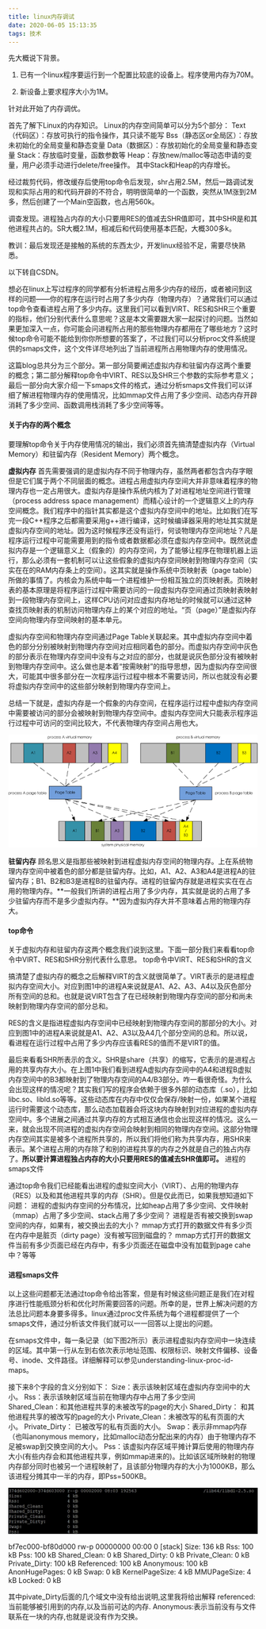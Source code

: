 ```yaml
---
title: linux内存调试
date: 2020-06-05 15:13:35
tags: 技术
---
```


先大概说下背景。

1) 已有一个linux程序要运行到一个配置比较底的设备上。程序使用内存为70M。

2) 新设备上要求程序大小为1M。

针对此开始了内存调优。

首先了解下Linux的内存知识。
Linux的内存空间简单可以分为5个部分：
Text（代码区）：存放可执行的指令操作，其只读不能写
Bss（静态区or全局区）：存放未初始化的全局变量和静态变量
Data（数据区）：存放初始化的全局变量和静态变量
Stack：存放临时变量，函数参数等
Heap：存放new/malloc等动态申请的变量，用户必须手动进行delete/free操作。 其中Stack和Heap的内存增长。

经过裁剪代码，修改缓存后使用top命令后发现，shr占用2.5M，然后一路调试发现和实际占用的和代码开辟的不符合，明明很简单的一个函数，突然从1M涨到2M多，然后创建了一个Main空函数，也占用560k。

调查发现。进程独占内存的大小只要用RES的值减去SHR值即可，其中SHR是和其他进程共占的。SR大概2.1M，相减后和代码使用基本匹配，大概300多k。

教训：最后发现还是接触的系统的东西太少，开发linux经验不足，需要尽快熟悉。

以下转自CSDN。

想必在linux上写过程序的同学都有分析进程占用多少内存的经历，或者被问到这样的问题——你的程序在运行时占用了多少内存（物理内存）？通常我们可以通过top命令查看进程占用了多少内存。这里我们可以看到VIRT、RES和SHR三个重要的指标，他们分别代表什么意思呢？这是本文需要跟大家一起探讨的问题。当然如果更加深入一点，你可能会问进程所占用的那些物理内存都用在了哪些地方？这时候top命令可能不能给到你你所想要的答案了，不过我们可以分析proc文件系统提供的smaps文件，这个文件详尽地列出了当前进程所占用物理内存的使用情况。

这篇blog总共分为三个部分。第一部分简要阐述虚拟内存和驻留内存这两个重要的概念；第二部分解释top命令中VIRT、RES以及SHR三个参数的实际参考意义；最后一部分向大家介绍一下smaps文件的格式，通过分析smaps文件我们可以详细了解进程物理内存的使用情况，比如mmap文件占用了多少空间、动态内存开辟消耗了多少空间、函数调用栈消耗了多少空间等等。

#### 关于内存的两个概念

要理解top命令关于内存使用情况的输出，我们必须首先搞清楚虚拟内存（Virtual Memory）和驻留内存（Resident Memory）两个概念。

**虚拟内存**
首先需要强调的是虚拟内存不同于物理内存，虽然两者都包含内存字眼但是它们属于两个不同层面的概念。进程占用虚拟内存空间大并非意味着程序的物理内存也一定占用很大。虚拟内存是操作系统内核为了对进程地址空间进行管理（process address space management）而精心设计的一个逻辑意义上的内存空间概念。我们程序中的指针其实都是这个虚拟内存空间中的地址。比如我们在写完一段C++程序之后都需要采用g++进行编译，这时候编译器采用的地址其实就是虚拟内存空间的地址。因为这时候程序还没有运行，何谈物理内存空间地址？凡是程序运行过程中可能需要用到的指令或者数据都必须在虚拟内存空间中。既然说虚拟内存是一个逻辑意义上（假象的）的内存空间，为了能够让程序在物理机器上运行，那么必须有一套机制可以让这些假象的虚拟内存空间映射到物理内存空间（实实在在的RAM内存条上的空间）。这其实就是操作系统中页映射表（page table）所做的事情了。内核会为系统中每一个进程维护一份相互独立的页映射表。页映射表的基本原理是将程序运行过程中需要访问的一段虚拟内存空间通过页映射表映射到一段物理内存空间上，这样CPU访问对应虚拟内存地址的时候就可以通过这种查找页映射表的机制访问物理内存上的某个对应的地址。“页（page）”是虚拟内存空间向物理内存空间映射的基本单元。

虚拟内存空间和物理内存空间通过Page Table关联起来。其中虚拟内存空间中着色的部分分别被映射到物理内存空间对应相同着色的部分。而虚拟内存空间中灰色的部分表示在物理内存空间中没有与之对应的部分，也就是说灰色部分没有被映射到物理内存空间中。这么做也是本着“按需映射”的指导思想，因为虚拟内存空间很大，可能其中很多部分在一次程序运行过程中根本不需要访问，所以也就没有必要将虚拟内存空间中的这些部分映射到物理内存空间上。

总结一下就是，虚拟内存是一个假象的内存空间，在程序运行过程中虚拟内存空间中需要被访问的部分会被映射到物理内存空间中。虚拟内存空间大只能表示程序运行过程中可访问的空间比较大，不代表物理内存空间占用也大。

<div align=center>

![](/img/Memory.png)

</div>

**驻留内存**
顾名思义是指那些被映射到进程虚拟内存空间的物理内存。上在系统物理内存空间中被着色的部分都是驻留内存。比如，A1、A2、A3和A4是进程A的驻留内存；B1、B2和B3是进程B的驻留内存。进程的驻留内存就是进程实实在在占用的物理内存。**一般我们所讲的进程占用了多少内存，其实就是说的占用了多少驻留内存而不是多少虚拟内存。**因为虚拟内存大并不意味着占用的物理内存大。


#### top命令
关于虚拟内存和驻留内存这两个概念我们说到这里。下面一部分我们来看看top命令中VIRT、RES和SHR分别代表什么意思。
top命令中VIRT、RES和SHR的含义

搞清楚了虚拟内存的概念之后解释VIRT的含义就很简单了。VIRT表示的是进程虚拟内存空间大小。对应到图1中的进程A来说就是A1、A2、A3、A4以及灰色部分所有空间的总和。也就是说VIRT包含了在已经映射到物理内存空间的部分和尚未映射到物理内存空间的部分总和。

RES的含义是指进程虚拟内存空间中已经映射到物理内存空间的那部分的大小。对应到图1中的进程A来说就是A1、A2、A3以及A4几个部分空间的总和。所以说，看进程在运行过程中占用了多少内存应该看RES的值而不是VIRT的值。

最后来看看SHR所表示的含义。SHR是share（共享）的缩写，它表示的是进程占用的共享内存大小。在上图1中我们看到进程A虚拟内存空间中的A4和进程B虚拟内存空间中的B3都映射到了物理内存空间的A4/B3部分。咋一看很奇怪。为什么会出现这样的情况呢？其实我们写的程序会依赖于很多外部的动态库（.so），比如libc.so、libld.so等等。这些动态库在内存中仅仅会保存/映射一份，如果某个进程运行时需要这个动态库，那么动态加载器会将这块内存映射到对应进程的虚拟内存空间中。多个进展之间通过共享内存的方式相互通信也会出现这样的情况。这么一来，就会出现不同进程的虚拟内存空间会映射到相同的物理内存空间。这部分物理内存空间其实是被多个进程所共享的，所以我们将他们称为共享内存，用SHR来表示。某个进程占用的内存除了和别的进程共享的内存之外就是自己的独占内存了。**所以要计算进程独占内存的大小只要用RES的值减去SHR值即可。**
进程的smaps文件

通过top命令我们已经能看出进程的虚拟空间大小（VIRT）、占用的物理内存（RES）以及和其他进程共享的内存（SHR）。但是仅此而已，如果我想知道如下问题：
进程的虚拟内存空间的分布情况，比如heap占用了多少空间、文件映射（mmap）占用了多少空间、stack占用了多少空间？
进程是否有被交换到swap空间的内存，如果有，被交换出去的大小？
mmap方式打开的数据文件有多少页在内存中是脏页（dirty page）没有被写回到磁盘的？
mmap方式打开的数据文件当前有多少页面已经在内存中，有多少页面还在磁盘中没有加载到page cahe中？等等

#### 进程smaps文件
以上这些问题都无法通过top命令给出答案，但是有时候这些问题正是我们在对程序进行性能瓶颈分析和优化时所需要回答的问题。所幸的是，世界上解决问题的方法总比问题本身要多得多。linux通过proc文件系统为每个进程都提供了一个smaps文件，通过分析该文件我们就可以一一回答以上提出的问题。

在smaps文件中，每一条记录（如下图2所示）表示进程虚拟内存空间中一块连续的区域。其中第一行从左到右依次表示地址范围、权限标识、映射文件偏移、设备号、inode、文件路径。详细解释可以参见understanding-linux-proc-id-maps。

接下来8个字段的含义分别如下：
Size：表示该映射区域在虚拟内存空间中的大小。
Rss：表示该映射区域当前在物理内存中占用了多少空间　　　　　　
Shared_Clean：和其他进程共享的未被改写的page的大小
Shared_Dirty： 和其他进程共享的被改写的page的大小
Private_Clean：未被改写的私有页面的大小。
Private_Dirty： 已被改写的私有页面的大小。
Swap：表示非mmap内存（也叫anonymous memory，比如malloc动态分配出来的内存）由于物理内存不足被swap到交换空间的大小。
Pss：该虚拟内存区域平摊计算后使用的物理内存大小(有些内存会和其他进程共享，例如mmap进来的)。比如该区域所映射的物理内存部分同时也被另一个进程映射了，且该部分物理内存的大小为1000KB，那么该进程分摊其中一半的内存，即Pss=500KB。

<div align=center>

![](/img/smap.jpg)

</div>

bf7ec000-bf80d000 rw-p 00000000 00:00 0          [stack]
Size:                136 kB
Rss:                 100 kB
Pss:                 100 kB
Shared_Clean:          0 kB
Shared_Dirty:          0 kB
Private_Clean:         0 kB
Private_Dirty:       100 kB
Referenced:          100 kB
Anonymous:           100 kB
AnonHugePages:         0 kB
Swap:                  0 kB
KernelPageSize:        4 kB
MMUPageSize:           4 kB
Locked:                0 kB

其中pivate_Dirty后面的几个域文中没有给出说明,这里我将给出解释
referenced:当前能够被引用到的内存,以及当前可达的内存.
Anonymous:表示当前没有与文件联系在一块的内存,也就是说没有作为交换。